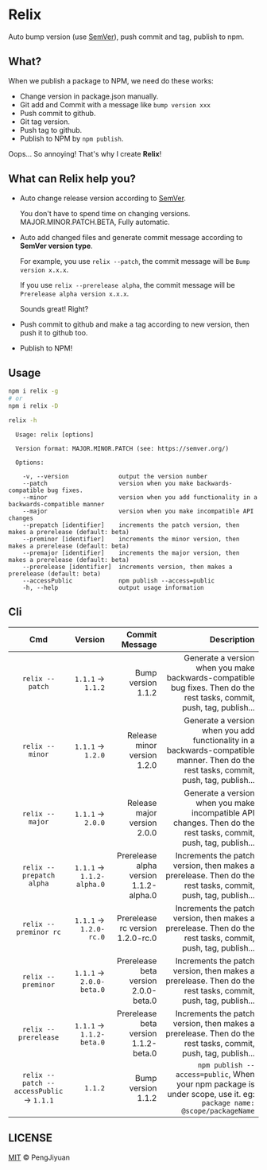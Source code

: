# Relix
Auto bump version (use [SemVer](https://semver.org/)), push commit and tag, publish to npm.

## What?

When we publish a package to NPM, we need do these works:

* Change version in package.json manually.
* Git add and Commit with a message like `bump version xxx`
* Push commit to github.
* Git tag version.
* Push tag to github.
* Publish to NPM by `npm publish`.

Oops... So annoying! That's why I create **Relix**!

## What can Relix help you?

* Auto change release version according to [SemVer](https://semver.org/).

  You don't have to spend time on changing versions. MAJOR.MINOR.PATCH.BETA, Fully automatic.

* Auto add changed files and generate commit message according to **SemVer version type**.

  For example, you use `relix --patch`, the commit message will be `Bump version x.x.x`.

  If you use `relix --prerelease alpha`, the commit message will be `Prerelease alpha version x.x.x`.

  Sounds great! Right?

* Push commit to github and make a tag according to new version, then push it to github too.

* Publish to NPM!

## Usage

```bash
npm i relix -g
# or
npm i relix -D
```

```bash
relix -h
```

```
  Usage: relix [options]

  Version format: MAJOR.MINOR.PATCH (see: https://semver.org/)

  Options:

    -v, --version              output the version number
    --patch                    version when you make backwards-compatible bug fixes.
    --minor                    version when you add functionality in a backwards-compatible manner
    --major                    version when you make incompatible API changes
    --prepatch [identifier]    increments the patch version, then makes a prerelease (default: beta)
    --preminor [identifier]    increments the minor version, then makes a prerelease (default: beta)
    --premajor [identifier]    increments the major version, then makes a prerelease (default: beta)
    --prerelease [identifier]  increments version, then makes a prerelease (default: beta)
    --accessPublic             npm publish --access=public
    -h, --help                 output usage information
```

## Cli

| Cmd | Version | Commit Message | Description |
|:-------:|------:|------:|------:|
| `relix --patch` | `1.1.1` -> `1.1.2` | Bump version 1.1.2 | Generate a version when you make backwards-compatible bug fixes. Then do the rest tasks, commit, push, tag, publish... |
| `relix --minor` | `1.1.1` -> `1.2.0` | Release minor version 1.2.0 | Generate a version when you add functionality in a backwards-compatible manner. Then do the rest tasks, commit, push, tag, publish... |
| `relix --major` | `1.1.1` -> `2.0.0` | Release major version 2.0.0 | Generate a version when you make incompatible API changes. Then do the rest tasks, commit, push, tag, publish... | 
| `relix --prepatch alpha` | `1.1.1` -> `1.1.2-alpha.0` | Prerelease alpha version 1.1.2-alpha.0 | Increments the patch version, then makes a prerelease. Then do the rest tasks, commit, push, tag, publish... | 
| `relix --preminor rc` | `1.1.1` -> `1.2.0-rc.0` | Prerelease rc version 1.2.0-rc.0 | Increments the patch version, then makes a prerelease. Then do the rest tasks, commit, push, tag, publish... | 
| `relix --preminor` | `1.1.1` -> `2.0.0-beta.0` | Prerelease beta version 2.0.0-beta.0 | Increments the patch version, then makes a prerelease. Then do the rest tasks, commit, push, tag, publish... |
| `relix --prerelease` | `1.1.1` -> `1.1.2-beta.0` | Prerelease beta version 1.1.2-beta.0 | Increments the patch version, then makes a prerelease. Then do the rest tasks, commit, push, tag, publish... |
| `relix --patch --accessPublic` -> `1.1.1` | `1.1.2` | Bump version 1.1.2 | `npm publish --access=public`, When your npm package is under scope, use it. eg: `package name: @scope/packageName` |

## LICENSE

[MIT](./LICENSE) © PengJiyuan
